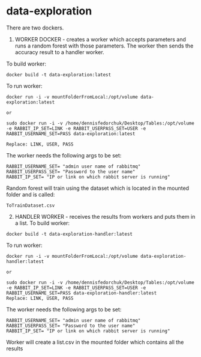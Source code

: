 # data-exploration

There are two dockers. 
1. WORKER DOCKER - creates a worker which accepts parameters and runs a random forest with those parameters. The worker then sends the accuracy result to a handler worker.

To build worker:
```
docker build -t data-exploration:latest
```
To run worker:
```
docker run -i -v mountFolderFromLocal:/opt/volume data-exploration:latest

or

sudo docker run -i -v /home/dennisfedorchuk/Desktop/Tables:/opt/volume -e RABBIT_IP_SET=LINK -e RABBIT_USERPASS_SET=USER -e RABBIT_USERNAME_SET=PASS data-exploration:latest 

Replace: LINK, USER, PASS
```
The worker needs the following args to be set:
```
RABBIT_USERNAME_SET= "admin user name of rabbitmq"
RABBIT_USERPASS_SET= "Password to the user name"
RABBIT_IP_SET= "IP or link on which rabbit server is running"
```
Random forest will train using the dataset which is located in the mounted folder and is called:
```
ToTrainDataset.csv
```


2. HANDLER WORKER - receives the results from workers and puts them in a list. 
To build worker:
```
docker build -t data-exploration-handler:latest
```
To run worker:
```
docker run -i -v mountFolderFromLocal:/opt/volume data-exploration-handler:latest

or 

sudo docker run -i -v /home/dennisfedorchuk/Desktop/Tables:/opt/volume -e RABBIT_IP_SET=LINK -e RABBIT_USERPASS_SET=USER -e RABBIT_USERNAME_SET=PASS data-exploration-handler:latest 
Replace: LINK, USER, PASS
```
The worker needs the following args to be set:
```
RABBIT_USERNAME_SET= "admin user name of rabbitmq"
RABBIT_USERPASS_SET= "Password to the user name"
RABBIT_IP_SET= "IP or link on which rabbit server is running"
```
Worker will create a list.csv in the mounted folder which contains all the results